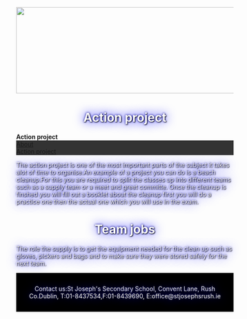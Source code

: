 <html>
<head>
<style>
h1,p {
    color: white;
    text-shadow: 1px 1px 2px black, 0 0 25px blue, 0 0 5px darkblue;
}
</style>
</head>
<body>

<html>
<head>
<style>
footer {
    padding: 1em;
    color: black;
    background-color: black;
    clear: left;
    text-align: center;
}
</style>
</head>

<head>
<style>
ul {
    list-style-type: none;
    margin: 0;
    padding: 0;
    overflow: hidden;
    background-color: #333;
}

li {
    float: left;

}

li a {
    display: block;
    color: white;
    text-align: center;
    padding: 14px 16px;
    text-decoration: none;
}

li a:hover {
    background-color: #111;
}

</style>
</head>

<html>
<body>

<img src="http://www.stjosephsrush.ie/wp-content/uploads/2018/03/schoolbanner3.png"  width="800" height="200">

<h1 style="text-align:center;">Action project</h1>
   <strong>Action project</strong>
   
 <ul>
   <li><a class="active" href="https://stjrush.github.io/cspe.github.io/">About</a></li>
   <li><a href="https://lukedoyle03.github.io/cspe.github.io/">Action project</a></li>
 </ul> 
  
<p style="color:white;">The action project is one of the most important parts of the subject it takes alot of time to organise.An example of a project you can do is a beach cleanup.For this you are required to split the classes up into different teams such as a supply team or a meet and greet committe. Once the cleanup is finshed you will fill out a booklet about the cleanup first you will do a practice one then the actual one which you will use in the exam.</p>
   
<h1 style="text-align:center;">Team jobs</h1>
<p style="color:white;">The role the supply is to get the equipment needed for the clean up such as gloves, pickers and bags and to make sure they were stored safely for the next team.

<footer><p style="color:white;">Contact us:St Joseph's Secondary School, Convent Lane, Rush Co.Dublin, T:01-8437534,F:01-8439690, E:office@stjosephsrush.ie
